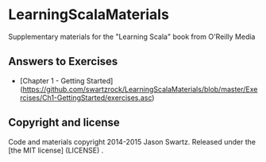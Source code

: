 LearningScalaMaterials
======================

Supplementary materials for the "Learning Scala" book from O'Reilly Media


## Answers to Exercises 

* [Chapter 1 - Getting Started] (https://github.com/swartzrock/LearningScalaMaterials/blob/master/Exercises/Ch1-GettingStarted/exercises.asc)



## Copyright and license

Code and materials copyright 2014-2015 Jason Swartz. Released under the [the MIT license] (LICENSE) .
